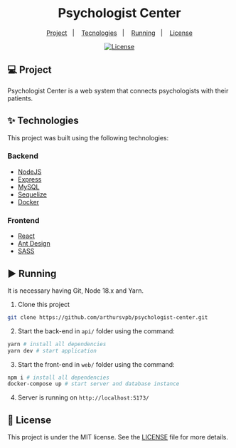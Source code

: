 #

<h1 align="center">Psychologist Center</h1>

<p align="center">
  <a href="#-project">Project</a>&nbsp;&nbsp;&nbsp;|&nbsp;&nbsp;&nbsp;
  <a href="#-technologies">Tecnologies</a>&nbsp;&nbsp;&nbsp;|&nbsp;&nbsp;&nbsp;
  <a href="#-running">Running</a>&nbsp;&nbsp;&nbsp;|&nbsp;&nbsp;&nbsp;
  <!-- <a href="#-testing">Testing</a>&nbsp;&nbsp;&nbsp;|&nbsp;&nbsp;&nbsp;   -->
  <a href="#-license">License</a>
</p>

<p align="center">
  <a href="#-license">
    <img alt="License" src="https://img.shields.io/static/v1?label=license&message=MIT&color=4a79a5&labelColor=000000">
  </a>
</p>

<!-- <p align="center">
  <img alt="" src=".github/preview.png" width="100%">
</p> -->

## 💻 Project

Psychologist Center is a web system that connects psychologists with their patients.

## ✨ Technologies

This project was built using the following technologies:

### Backend

- [NodeJS](https://nodejs.org/en/)
- [Express](https://expressjs.com/)
- [MySQL](https://www.mysql.com/)
- [Sequelize](https://sequelize.org/)
- [Docker](https://www.docker.com/)

### Frontend

- [React](https://reactjs.org/)
- [Ant Design](https://ant.design/)
- [SASS](https://sass-lang.com/)

## ▶️ Running

It is necessary having Git, Node 18.x and Yarn.

1. Clone this project

```sh
git clone https://github.com/arthursvpb/psychologist-center.git
```

<!-- Create `.env` file using `.env.example` model (you can copy `.env.example` file and change it's name to `.env`). -->

2. Start the back-end in `api/` folder using the command:

```sh
yarn # install all dependencies
yarn dev # start application
```

3. Start the front-end in `web/` folder using the command:

```sh
npm i # install all dependencies
docker-compose up # start server and database instance
```

4. Server is running on `http://localhost:5173/`

<!-- ## ✔️ Testing

Run the command `yarn test` on both `backend/` and `web/` folder to run tests. -->

## 📝 License

This project is under the MIT license. See the [LICENSE](LICENSE.md) file for more details.
